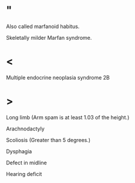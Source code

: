 # "

Also called marfanoid habitus.

Skeletally milder Marfan syndrome.

# <

Multiple endocrine neoplasia syndrome 2B

# >

Long limb
(Arm spam is at least 1.03 of the height.)

Arachnodactyly

Scoliosis
(Greater than 5 degrees.)

Dysphagia

Defect in midline

Hearing deficit
